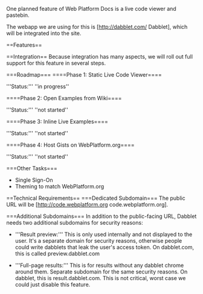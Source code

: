 One planned feature of Web Platform Docs is a live code viewer and pastebin. 

The webapp we are using for this is [http://dabblet.com/ Dabblet], which will be integrated into the site.

==Features==

==Integration==
Because integration has many aspects, we will roll out full support for this feature in several steps.

===Roadmap===
====Phase 1: Static Live Code Viewer====

'''Status:''' ''in progress''

====Phase 2: Open Examples from Wiki====

'''Status:''' ''not started''

====Phase 3: Inline Live Examples====

'''Status:''' ''not started''

====Phase 4: Host Gists on WebPlatform.org====

'''Status:''' ''not started''

===Other Tasks===
* Single Sign-On
* Theming to match WebPlatform.org

==Technical Requirements==
===Dedicated Subdomain===
The public URL will be [http://code.webplatform.org code.webplatform.org].

===Additional Subdomains===
In addition to the public-facing URL, Dabblet needs two additional subdomains for security reasons:
* '''Result preview:''' This is only used internally and not displayed to the user. It's a separate domain for security reasons, otherwise people could write dabblets that leak the user's access token. On dabblet.com, this is called preview.dabblet.com
- '''Full-page results:''' This is for results without any dabblet chrome around them. Separate subdomain for the same security reasons. On dabblet, this is result.dabblet.com. This is not critical, worst case we could just disable this feature.